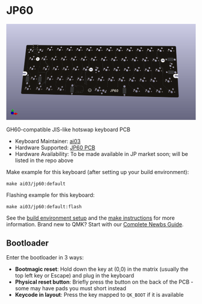 # JP60

![JP60](https://github.com/ai03-2725/JP60/raw/main/Render/Front.png)

GH60-compatible JIS-like hotswap keyboard PCB

* Keyboard Maintainer: [ai03](https://github.com/ai03-2725)
* Hardware Supported: [JP60 PCB](https://github.com/ai03-2725/JP60)
* Hardware Availability: To be made available in JP market soon; will be listed in the repo above

Make example for this keyboard (after setting up your build environment):

    make ai03/jp60:default

Flashing example for this keyboard:

    make ai03/jp60:default:flash

See the [build environment setup](https://docs.qmk.fm/#/getting_started_build_tools) and the [make instructions](https://docs.qmk.fm/#/getting_started_make_guide) for more information. Brand new to QMK? Start with our [Complete Newbs Guide](https://docs.qmk.fm/#/newbs).

## Bootloader

Enter the bootloader in 3 ways:

* **Bootmagic reset**: Hold down the key at (0,0) in the matrix (usually the top left key or Escape) and plug in the keyboard
* **Physical reset button**: Briefly press the button on the back of the PCB - some may have pads you must short instead
* **Keycode in layout**: Press the key mapped to `QK_BOOT` if it is available
